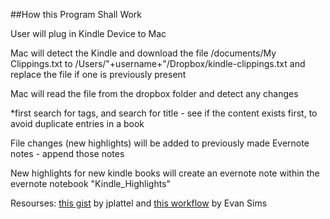 ##How this Program Shall Work

User will plug in Kindle Device to Mac

Mac will detect the Kindle and download the file /documents/My Clippings.txt to /Users/"+username+"/Dropbox/kindle-clippings.txt and replace the file
if one is previously present

Mac will read the file from the dropbox folder and detect any changes

*first search for tags, and search for title - see if the content exists first, to avoid duplicate entries in a book

File changes (new highlights) will be added to previously made Evernote notes - append those notes

New highlights for new kindle books will create an evernote note within the evernote notebook "Kindle_Highlights"




Resourses:
[this gist](https://gist.github.com/1071682) by jplattel and [this workflow](http://evansims.com/1380/a-perfect-instapaper-sync-for-kindle/) by Evan Sims 